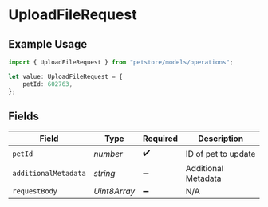 # UploadFileRequest

## Example Usage

```typescript
import { UploadFileRequest } from "petstore/models/operations";

let value: UploadFileRequest = {
    petId: 602763,
};
```

## Fields

| Field                | Type                 | Required             | Description          |
| -------------------- | -------------------- | -------------------- | -------------------- |
| `petId`              | *number*             | :heavy_check_mark:   | ID of pet to update  |
| `additionalMetadata` | *string*             | :heavy_minus_sign:   | Additional Metadata  |
| `requestBody`        | *Uint8Array*         | :heavy_minus_sign:   | N/A                  |